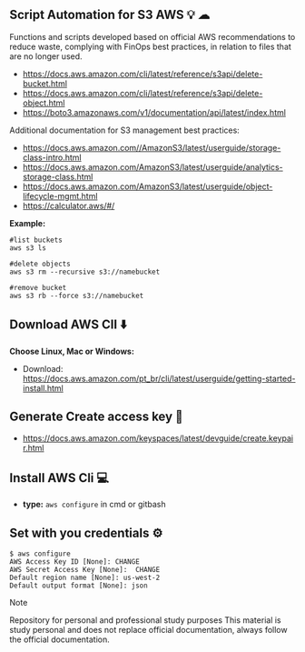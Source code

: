 

## Script Automation for S3 AWS 💡 ☁  

Functions and scripts developed based on official AWS recommendations to reduce waste, complying with FinOps best practices, in relation to files that are no longer used.


- https://docs.aws.amazon.com/cli/latest/reference/s3api/delete-bucket.html
- https://docs.aws.amazon.com/cli/latest/reference/s3api/delete-object.html
- https://boto3.amazonaws.com/v1/documentation/api/latest/index.html

Additional documentation for S3 management best practices:
- https://docs.aws.amazon.com//AmazonS3/latest/userguide/storage-class-intro.html
- https://docs.aws.amazon.com/AmazonS3/latest/userguide/analytics-storage-class.html
- https://docs.aws.amazon.com/AmazonS3/latest/userguide/object-lifecycle-mgmt.html
- https://calculator.aws/#/

 **Example:**
 ````
#list buckets 
aws s3 ls

#delete objects
aws s3 rm --recursive s3://namebucket

#remove bucket
aws s3 rb --force s3://namebucket
````
## Download AWS ClI ⬇️
**Choose Linux, Mac or Windows:**
  - Download: https://docs.aws.amazon.com/pt_br/cli/latest/userguide/getting-started-install.html

## Generate Create access key 🔑
  - https://docs.aws.amazon.com/keyspaces/latest/devguide/create.keypair.html
    
## Install AWS Cli 💻
  - **type:** 
```aws configure``` in cmd or gitbash

## Set with you credentials ⚙️

````
$ aws configure
AWS Access Key ID [None]: CHANGE
AWS Secret Access Key [None]:  CHANGE
Default region name [None]: us-west-2
Default output format [None]: json
````


>[!NOTE]
> Repository for personal and professional study purposes
> This material is study personal and does not replace official documentation, always follow the official documentation.
